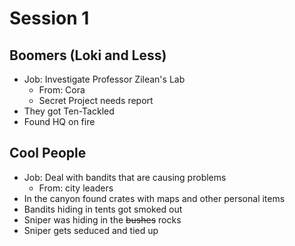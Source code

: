 # Session 1
## Boomers (Loki and Less)
* Job: Investigate Professor Zilean's Lab
	* From: Cora
	* Secret Project needs report
* They got Ten-Tackled
* Found HQ on fire

## Cool People
* Job: Deal with bandits that are causing problems
	* From: city leaders
* In the canyon found crates with maps and other personal items
* Bandits hiding in tents got smoked out
* Sniper was hiding in the ~~bushes~~ rocks
* Sniper gets seduced and tied up
